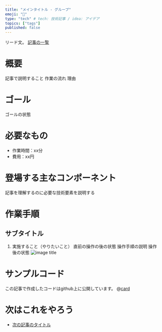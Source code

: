 ```yaml
---
title: "メインタイトル - グループ"
emoji: "🐣"
type: "tech" # tech: 技術記事 / idea: アイデア
topics: ["tags"]
published: false
---
```

リード文。
[記事の一覧](https://zenn.dev/sway/articles/)

# 概要
記事で説明すること
作業の流れ
理由

# ゴール
ゴールの状態

# 必要なもの
- 作業時間：xx分
- 費用：xx円

# 登場する主なコンポーネント
記事を理解するのに必要な技術要素を説明する

# 作業手順

## サブタイトル

1. 実施すること（やりたいこと）
直前の操作の後の状態
操作手順の説明
操作後の状態
![image title](/images/[article_title]/[article_title]_tutorial_00.jpg)

# サンプルコード
この記事で作成したコードはgithub上に公開しています。
@[card](https://github.com/sway11466/zenn/tree/main/sample_codes/[article_title]])

# 次はこれをやろう
- [次の記事のタイトル](https://zenn.dev/sway/articles/)
